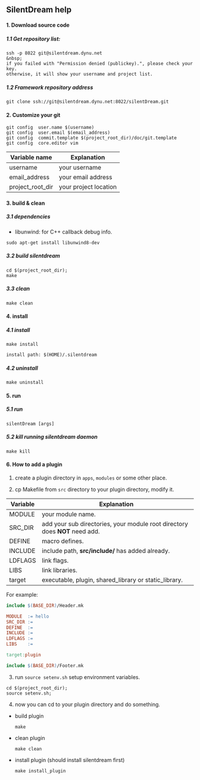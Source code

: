 ## SilentDream help

#### 1. Download source code  

##### 1.1 Get repository list:
```
ssh -p 8022 git@silentdream.dynu.net
&nbsp;
if you failed with "Permission denied (publickey).", please check your key.
otherwise, it will show your username and project list.

```

##### 1.2 Framework repository address 
```
git clone ssh://git@silentdream.dynu.net:8022/silentDream.git
```


#### 2. Customize your git 

```
git config  user.name $(username)
git config  user.email $(email_address) 
git config  commit.template $(project_root_dir)/doc/git.template   
git config  core.editor vim
```

Variable name | Explanation
--- | ------
username   | your username  
email_address | your email address  
project_root_dir | your project location  


#### 3. build & clean


##### 3.1 dependencies

* libunwind:  for C++ callback debug info.
```
sudo apt-get install libunwind8-dev
```

##### 3.2 build silentdream
```
cd $(project_root_dir);
make
```

##### 3.3 clean
```
make clean
```

#### 4. install
##### 4.1 install
```
make install

install path: $(HOME)/.silentdream
```

##### 4.2 uninstall
```
make uninstall
```

#### 5. run 
##### 5.1 run
```
silentDream [args]
```


##### 5.2 kill running silentdream daemon
```
make kill
```

#### 6. How to add a plugin
1. create a plugin directory in `apps`, `modules` or some other place.

2. cp Makefile from `src` directory to your plugin directory, modify it.

Variable | Explanation
--------|-------------
MODULE  | your module name.
SRC_DIR | add your sub directories, your module root directory does **NOT** need add.
DEFINE  | macro defines.
INCLUDE | include path, **src/include/** has added already. 
LDFLAGS | link flags. 
LIBS    | link libraries. 
target  | executable, plugin, shared_library or static_library.


For example: 

```Makefile
include $(BASE_DIR)/Header.mk

MODULE  := hello
SRC_DIR := 
DEFINE  :=
INCLUDE := 
LDFLAGS := 
LIBS    := 

target:plugin

include $(BASE_DIR)/Footer.mk
```

3. run `source setenv.sh` setup environment variables. 
```
cd $(project_root_dir);
source setenv.sh;
```

4. now you can cd to your plugin directory and do something.
* build plugin
    ```
    make
    ```
* clean plugin
    ```
    make clean
    ```
* install plugin (should install silentdream first)
    ```
    make install_plugin
    ```




